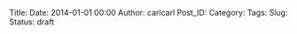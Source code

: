 Title: 
Date: 2014-01-01 00:00
Author: carlcarl
Post_ID: 
Category: 
Tags: 
Slug: 
Status: draft




